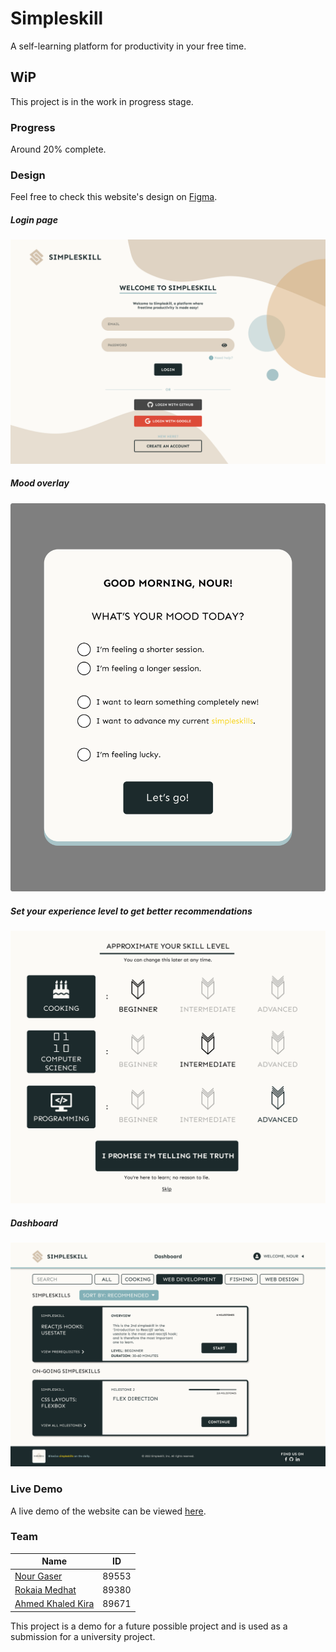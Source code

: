 # Simpleskill
A self-learning platform for productivity in your free time.

## WiP
This project is in the work in progress stage.

### Progress
Around 20% complete.

### Design
Feel free to check this website's design on [Figma](https://www.figma.com/file/Dwj5C42EPv1oS4QbSjfB59/Simpleskill?node-id=0%3A1).

##### Login page
![login page design](https://github.com/nourgaser/Simpleskill/blob/main/demo/img/login.png "Login page")

##### Mood overlay
![mood_overlay design](https://github.com/nourgaser/Simpleskill/blob/main/demo/img/mood_overlay.png "mood_overlay")

##### Set your experience level to get better recommendations
![Set your experience level design](https://github.com/nourgaser/Simpleskill/blob/main/demo/img/experience_level.png "experience_level")

##### Dashboard
![dashboard design](https://github.com/nourgaser/Simpleskill/blob/main/demo/img/dashboard.png "dashboard")

### Live Demo
A live demo of the website can be viewed [here](https://simpleskill.nourgaser.com).

### Team
| Name        | ID           |
| ------------- |:-------------:|
| [Nour Gaser](https://github.com/nourgaser)      | 89553      |
| [Rokaia Medhat](https://github.com/1Rooky)      | 89380      |
| [Ahmed Khaled Kira](https://github.com/ahm3dkira)      | 89671      |

This project is a demo for a future possible project and is used as a submission for a university project.


